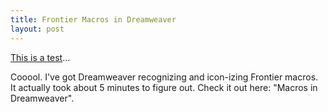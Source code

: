 ```yaml
---
title: Frontier Macros in Dreamweaver
layout: post
---
```


<a href="http://www.weblogs.com/">This is a test</a>...

Cooool. I've got Dreamweaver recognizing and icon-izing Frontier macros. It actually took about 5 minutes to figure out. Check it out here: &quot;Macros in Dreamweaver&quot;.
